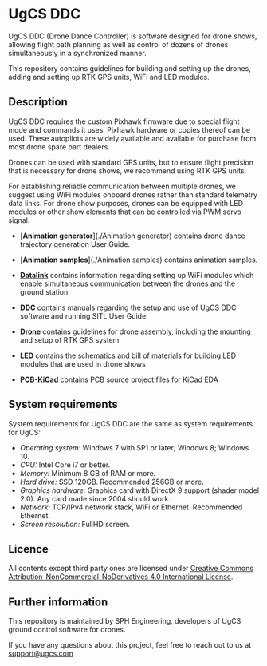 UgCS DDC
=========

UgCS DDC (Drone Dance Controller) is software designed for drone shows, allowing flight path planning as well as control of dozens of drones simultaneously in a synchronized manner.

This repository contains guidelines for building and setting up the drones, adding and setting up RTK GPS units, WiFi and LED modules.

Description
-----------

UgCS DDC requires the custom Pixhawk firmware due to special flight mode and commands it uses. Pixhawk hardware or copies thereof can be used. These autopilots are widely available and available for purchase from most drone spare part dealers.

Drones can be used with standard GPS units, but to ensure flight precision that is necessary for drone shows, we recommend using RTK GPS units.

For establishing reliable communication between multiple drones, we suggest using WiFi modules onboard drones rather than standard telemetry data links.
For drone show purposes, drones can be equipped with LED modules or other show elements that can be controlled via PWM servo signal.

- [**Animation generator**](./Animation generator) contains drone dance trajectory generation User Guide.

- [**Animation samples**](./Animation samples) contains animation samples.

- [**Datalink**](./Datalink) contains information regarding setting up WiFi modules which enable simultaneous communication between the drones and the ground station

- [**DDC**](./DDC) contains manuals regarding the setup and use of UgCS DDC software and running SITL User Guide.

- [**Drone**](./Drone) contains guidelines for drone assembly, including the mounting and setup of RTK GPS system

- [**LED**](./LED) contains the schematics and bill of materials for building LED modules that are used in drone shows

- [**PCB-KiCad**](./PCB-KiCad) contains PCB source project files for [KiCad EDA](http://kicad-pcb.org/)



System requirements
-------------------

System requirements for UgCS DDC are the same as system requirements for UgCS:

- *Operating system:* Windows 7 with SP1 or later; Windows 8; Windows 10.
- *CPU:* Intel Core i7 or better.
- *Memory:* Minimum 8 GB of RAM or more.
- *Hard drive:* SSD 120GB. Recommended 256GB or more.
- *Graphics hardware:* Graphics card with DirectX 9 support (shader model 2.0). Any card made since 2004 should work.
- *Network:* TCP/IPv4 network stack, WiFi or Ethernet. Recommended Ethernet.
- *Screen resolution:* FullHD screen.

Licence
-------

All contents except third party ones are licensed under [Creative Commons Attribution-NonCommercial-NoDerivatives 4.0 International License](https://creativecommons.org/licenses/by-nc-nd/4.0/).

Further information
-------------------

This repository is maintained by SPH Engineering, developers of UgCS ground control software for drones.

If you have any questions about this project, feel free to reach out to us at <support@ugcs.com>
